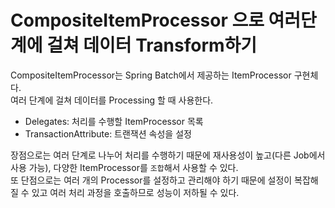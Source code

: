# CompositeItemProcessor 으로 여러단계에 걸쳐 데이터 Transform하기

CompositeItemProcessor는 Spring Batch에서 제공하는 ItemProcessor 구현체다.  
여러 단계에 걸쳐 데이터를 Processing 할 때 사용한다.  

 - Delegates: 처리를 수행할 ItemProcessor 목록
 - TransactionAttribute: 트랜잭션 속성을 설정

장점으로는 여러 단계로 나누어 처리를 수행하기 때문에 재사용성이 높고(다른 Job에서 사용 가능), 다양한 ItemProcessor를 `조합`해서 사용할 수 있다.  
또 단점으로는 여러 개의 Processor를 설정하고 관리해야 하기 때문에 설정이 복잡해질 수 있고 여러 처리 과정을 호출하므로 성능이 저하될 수 있다.  